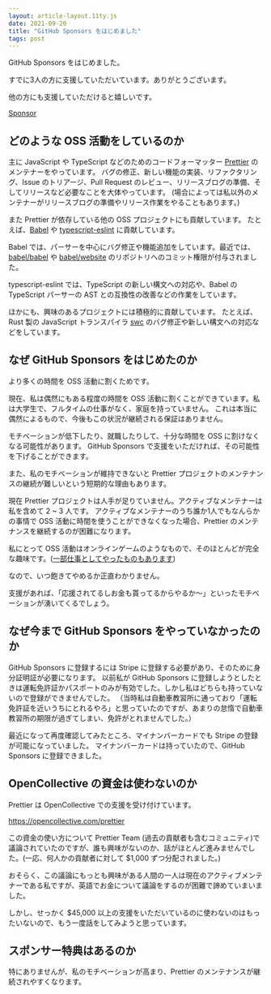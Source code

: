 ```yaml
---
layout: article-layout.11ty.js
date: 2021-09-20
title: "GitHub Sponsors をはじめました"
tags: post
---
```


GitHub Sponsors をはじめました。

すでに3人の方に支援していただいています。ありがとうございます。

他の方にも支援していただけると嬉しいです。

<script async defer src="https://buttons.github.io/buttons.js"></script>
<a class="github-button" href="https://github.com/sponsors/sosukesuzuki" data-color-scheme="no-preference: light; light: light; dark: dark;" data-icon="octicon-heart" aria-label="Sponsor @sosukesuzuki on GitHub">Sponsor</a>

## どのような OSS 活動をしているのか

主に JavaScript や TypeScript などのためのコードフォーマッター [Prettier](https://prettier.io) のメンテナーをやっています。
バグの修正、新しい機能の実装、リファクタリング、Issue のトリアージ、Pull Request のレビュー、リリースブログの準備、そしてリリースなど必要なことを大体やっています。
(場合によっては私以外のメンテナーがリリースブログの準備やリリース作業をやることもあります。)

また Prettier が依存している他の OSS プロジェクトにも貢献しています。
たとえば、[Babel](https://babel.io) や [typescript-eslint](https://github.com/typescript-eslint/typescript-eslint) に貢献しています。

Babel では、パーサーを中心にバグ修正や機能追加をしています。最近では、[babel/babel](https://github.com/babel/babel) や [babel/website](https://github.com/babel/website) のリポジトリへのコミット権限が付与されました。

typescript-eslint では、TypeScript の新しい構文への対応や、Babel の TypeScript パーサーの AST との互換性の改善などの作業をしています。

ほかにも、興味のあるプロジェクトには積極的に貢献しています。
たとえば、Rust 製の JavaScript トランスパイラ [swc](https://github.com/swc-project/swc) のバグ修正や新しい構文への対応などをしています。

## なぜ GitHub Sponsors をはじめたのか

より多くの時間を OSS 活動に割くためです。

現在、私は偶然にもある程度の時間を OSS 活動に割くことができています。私は大学生で、フルタイムの仕事がなく、家庭を持っていません。
これは本当に偶然によるもので、今後もこの状況が継続される保証はありません。

モチベーションが低下したり、就職したりして、十分な時間を OSS に割けなくなる可能性があります。
GitHub Sponsors で支援をいただければ、その可能性を下げることができます。

また、私のモチベーションが維持できないと Prettier プロジェクトのメンテナンスの継続が難しいという短期的な理由もあります。

現在 Prettier プロジェクトは人手が足りていません。アクティブなメンテナーは私を含めて 2 ~ 3 人です。
アクティブなメンテナーのうち誰か1人でもなんらかの事情で OSS 活動に時間を使うことができなくなった場合、Prettier のメンテナンスを継続するのが困難になります。

私にとって OSS 活動はオンラインゲームのようなもので、そのほとんどが完全な趣味です。([一部仕事としてやったものもあります](https://blog.cybozu.io/entry/2021/01/18/110000))

なので、いつ飽きてやめるか正直わかりません。

支援があれば、「応援されてるしお金も貰ってるからやるか〜」といったモチベーションが湧いてくるでしょう。

## なぜ今まで GitHub Sponsors をやっていなかったのか

GitHub Sponsors に登録するには Stripe に登録する必要があり、そのために身分証明証が必要になります。
以前私が GitHub Sponsors に登録しようとしたときは運転免許証かパスポートのみが有効でした。しかし私はどちらも持っていないので登録ができませんでした。
（当時私は自動車教習所に通っており「運転免許証を近いうちにとれるやろ」と思っていたのですが、あまりの怠惰で自動車教習所の期限が過ぎてしまい、免許がとれませんでした。）

最近になって再度確認してみたところ、マイナンバーカードでも Stripe の登録が可能になっていました。
マイナンバーカードは持っていたので、GitHub Sponsors に登録できました。

## OpenCollective の資金は使わないのか

Prettier は OpenCollective での支援を受け付けています。

https://opencollective.com/prettier

この資金の使い方について Prettier Team (過去の貢献者も含むコミュニティ)で議論されていたのですが、誰も興味がないのか、話がほとんど進みませんでした。(一応、何人かの貢献者に対して $1,000 ずつ分配されました。)

おそらく、この議論にもっとも興味がある人間の一人は現在のアクティブメンテナーである私ですが、英語でお金について議論をするのが困難で諦めていまいました。

しかし、せっかく $45,000 以上の支援をいただいているのに使わないのはもったいないので、もう一度話をしてみようと思っています。

## スポンサー特典はあるのか

特にありませんが、私のモチベーションが高まり、Prettier のメンテナンスが継続されやすくなります。
